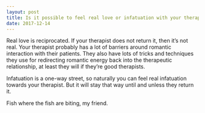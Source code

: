 ```yaml
---
layout: post
title: Is it possible to feel real love or infatuation with your therapist, will they think it is fake?
date: 2017-12-14
---
```


<p>Real love is reciprocated. If your therapist does not return it, then it’s not real. Your therapist probably has a lot of barriers around romantic interaction with their patients. They also have lots of tricks and techniques they use for redirecting romantic energy back into the therapeutic relationship, at least they will if they’re good therapists.</p><p>Infatuation is a one-way street, so naturally you can feel real infatuation towards your therapist. But it will stay that way until and unless they return it.</p><p>Fish where the fish are biting, my friend.</p>

